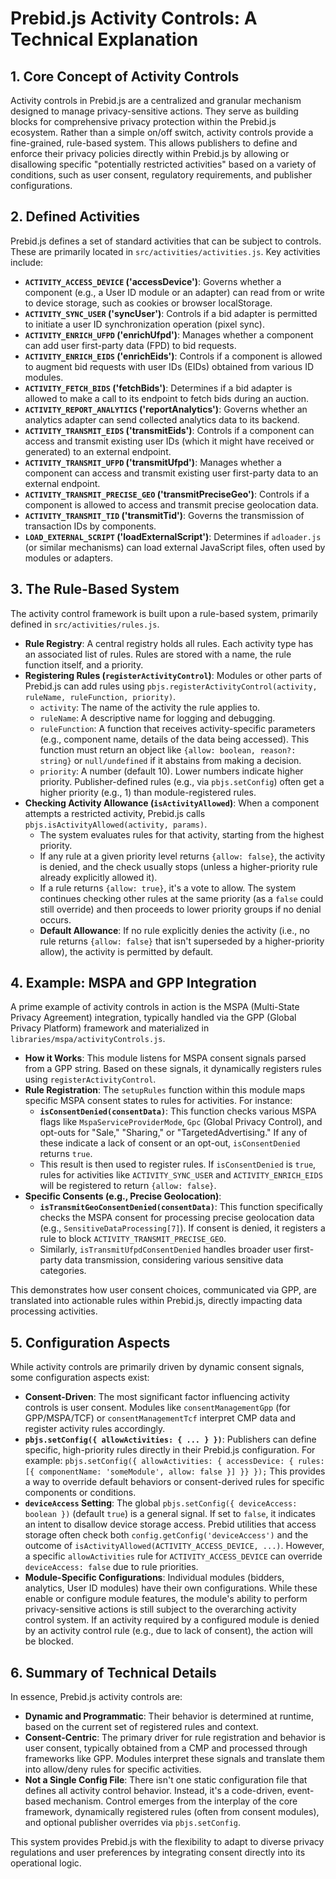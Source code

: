 # Prebid.js Activity Controls: A Technical Explanation

## 1. Core Concept of Activity Controls

Activity controls in Prebid.js are a centralized and granular mechanism designed to manage privacy-sensitive actions. They serve as building blocks for comprehensive privacy protection within the Prebid.js ecosystem. Rather than a simple on/off switch, activity controls provide a fine-grained, rule-based system. This allows publishers to define and enforce their privacy policies directly within Prebid.js by allowing or disallowing specific "potentially restricted activities" based on a variety of conditions, such as user consent, regulatory requirements, and publisher configurations.

## 2. Defined Activities

Prebid.js defines a set of standard activities that can be subject to controls. These are primarily located in `src/activities/activities.js`. Key activities include:

- **`ACTIVITY_ACCESS_DEVICE` ('accessDevice')**: Governs whether a component (e.g., a User ID module or an adapter) can read from or write to device storage, such as cookies or browser localStorage.
- **`ACTIVITY_SYNC_USER` ('syncUser')**: Controls if a bid adapter is permitted to initiate a user ID synchronization operation (pixel sync).
- **`ACTIVITY_ENRICH_UFPD` ('enrichUfpd')**: Manages whether a component can add user first-party data (FPD) to bid requests.
- **`ACTIVITY_ENRICH_EIDS` ('enrichEids')**: Controls if a component is allowed to augment bid requests with user IDs (EIDs) obtained from various ID modules.
- **`ACTIVITY_FETCH_BIDS` ('fetchBids')**: Determines if a bid adapter is allowed to make a call to its endpoint to fetch bids during an auction.
- **`ACTIVITY_REPORT_ANALYTICS` ('reportAnalytics')**: Governs whether an analytics adapter can send collected analytics data to its backend.
- **`ACTIVITY_TRANSMIT_EIDS` ('transmitEids')**: Controls if a component can access and transmit existing user IDs (which it might have received or generated) to an external endpoint.
- **`ACTIVITY_TRANSMIT_UFPD` ('transmitUfpd')**: Manages whether a component can access and transmit existing user first-party data to an external endpoint.
- **`ACTIVITY_TRANSMIT_PRECISE_GEO` ('transmitPreciseGeo')**: Controls if a component is allowed to access and transmit precise geolocation data.
- **`ACTIVITY_TRANSMIT_TID` ('transmitTid')**: Governs the transmission of transaction IDs by components.
- **`LOAD_EXTERNAL_SCRIPT` ('loadExternalScript')**: Determines if `adloader.js` (or similar mechanisms) can load external JavaScript files, often used by modules or adapters.

## 3. The Rule-Based System

The activity control framework is built upon a rule-based system, primarily defined in `src/activities/rules.js`.

- **Rule Registry**: A central registry holds all rules. Each activity type has an associated list of rules. Rules are stored with a name, the rule function itself, and a priority.
- **Registering Rules (`registerActivityControl`)**: Modules or other parts of Prebid.js can add rules using `pbjs.registerActivityControl(activity, ruleName, ruleFunction, priority)`.
    - `activity`: The name of the activity the rule applies to.
    - `ruleName`: A descriptive name for logging and debugging.
    - `ruleFunction`: A function that receives activity-specific parameters (e.g., component name, details of the data being accessed). This function must return an object like `{allow: boolean, reason?: string}` or `null/undefined` if it abstains from making a decision.
    - `priority`: A number (default 10). Lower numbers indicate higher priority. Publisher-defined rules (e.g., via `pbjs.setConfig`) often get a higher priority (e.g., 1) than module-registered rules.
- **Checking Activity Allowance (`isActivityAllowed`)**: When a component attempts a restricted activity, Prebid.js calls `pbjs.isActivityAllowed(activity, params)`.
    - The system evaluates rules for that activity, starting from the highest priority.
    - If any rule at a given priority level returns `{allow: false}`, the activity is denied, and the check usually stops (unless a higher-priority rule already explicitly allowed it).
    - If a rule returns `{allow: true}`, it's a vote to allow. The system continues checking other rules at the same priority (as a `false` could still override) and then proceeds to lower priority groups if no denial occurs.
    - **Default Allowance**: If no rule explicitly denies the activity (i.e., no rule returns `{allow: false}` that isn't superseded by a higher-priority allow), the activity is permitted by default.

## 4. Example: MSPA and GPP Integration

A prime example of activity controls in action is the MSPA (Multi-State Privacy Agreement) integration, typically handled via the GPP (Global Privacy Platform) framework and materialized in `libraries/mspa/activityControls.js`.

- **How it Works**: This module listens for MSPA consent signals parsed from a GPP string. Based on these signals, it dynamically registers rules using `registerActivityControl`.
- **Rule Registration**: The `setupRules` function within this module maps specific MSPA consent states to rules for activities. For instance:
    - **`isConsentDenied(consentData)`**: This function checks various MSPA flags like `MspaServiceProviderMode`, `Gpc` (Global Privacy Control), and opt-outs for "Sale," "Sharing," or "TargetedAdvertising." If any of these indicate a lack of consent or an opt-out, `isConsentDenied` returns `true`.
    - This result is then used to register rules. If `isConsentDenied` is `true`, rules for activities like `ACTIVITY_SYNC_USER` and `ACTIVITY_ENRICH_EIDS` will be registered to return `{allow: false}`.
- **Specific Consents (e.g., Precise Geolocation)**:
    - **`isTransmitGeoConsentDenied(consentData)`**: This function specifically checks the MSPA consent for processing precise geolocation data (e.g., `SensitiveDataProcessing[7]`). If consent is denied, it registers a rule to block `ACTIVITY_TRANSMIT_PRECISE_GEO`.
    - Similarly, `isTransmitUfpdConsentDenied` handles broader user first-party data transmission, considering various sensitive data categories.

This demonstrates how user consent choices, communicated via GPP, are translated into actionable rules within Prebid.js, directly impacting data processing activities.

## 5. Configuration Aspects

While activity controls are primarily driven by dynamic consent signals, some configuration aspects exist:

- **Consent-Driven**: The most significant factor influencing activity controls is user consent. Modules like `consentManagementGpp` (for GPP/MSPA/TCF) or `consentManagementTcf` interpret CMP data and register activity rules accordingly.
- **`pbjs.setConfig({ allowActivities: { ... } })`**: Publishers can define specific, high-priority rules directly in their Prebid.js configuration. For example:
  `pbjs.setConfig({ allowActivities: { accessDevice: { rules: [{ componentName: 'someModule', allow: false }] }} });`
  This provides a way to override default behaviors or consent-derived rules for specific components or conditions.
- **`deviceAccess` Setting**: The global `pbjs.setConfig({ deviceAccess: boolean })` (default `true`) is a general signal. If set to `false`, it indicates an intent to disallow device storage access. Prebid utilities that access storage often check both `config.getConfig('deviceAccess')` and the outcome of `isActivityAllowed(ACTIVITY_ACCESS_DEVICE, ...)`. However, a specific `allowActivities` rule for `ACTIVITY_ACCESS_DEVICE` can override `deviceAccess: false` due to rule priorities.
- **Module-Specific Configurations**: Individual modules (bidders, analytics, User ID modules) have their own configurations. While these enable or configure module features, the module's ability to perform privacy-sensitive actions is still subject to the overarching activity control system. If an activity required by a configured module is denied by an activity control rule (e.g., due to lack of consent), the action will be blocked.

## 6. Summary of Technical Details

In essence, Prebid.js activity controls are:

- **Dynamic and Programmatic**: Their behavior is determined at runtime, based on the current set of registered rules and context.
- **Consent-Centric**: The primary driver for rule registration and behavior is user consent, typically obtained from a CMP and processed through frameworks like GPP. Modules interpret these signals and translate them into allow/deny rules for specific activities.
- **Not a Single Config File**: There isn't one static configuration file that defines all activity control behavior. Instead, it's a code-driven, event-based mechanism. Control emerges from the interplay of the core framework, dynamically registered rules (often from consent modules), and optional publisher overrides via `pbjs.setConfig`.

This system provides Prebid.js with the flexibility to adapt to diverse privacy regulations and user preferences by integrating consent directly into its operational logic.
